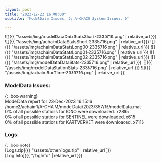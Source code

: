 ```yaml
---
layout: post
title: "2023-12-23 16:00:00"
subtitle: "ModelData Issues: 3; A-CHAIM System Issues: 0"

---
```


![]({{ "/assets/img/modelDataDataStatsShort-2335716.png" | relative_url }})
![]({{ "/assets/img/achaimDataStatsShort-2335716.png" | relative_url }})
![]({{ "/assets/img/achaimDataStatsLong00-2335716.png" | relative_url }})
![]({{ "/assets/img/achaimDataStatsLong01-2335716.png" | relative_url }})
![]({{ "/assets/img/achaimDataStatsLong02-2335716.png" | relative_url }})
![]({{ "/assets/img/modelDataDataStats-2335716.png" | relative_url }})
![]({{ "/assets/img/modelDataStationStats-2335716.png" | relative_url }})
![]({{ "/assets/img/achaimRunTime-2335716.png" | relative_url }})


### ModelData Issues:  
  
{: .box-warning}  
 ModelData report for 23-Dec-2023 16:15:16   
 /home2/achaim1/A-CHAIM/modelData/2023/357/16/modelData.mat   
 0% of all possible stations for IONO were downloaded. x2895   
 0% of all possible stations for SENTINEL were downloaded. x615   
 0% of all possible stations for KARTVERKET were downloaded. x7116   
  


### Logs:  
  
{: .box-note}  
[Logs.zip]({{ "/assets/other/logs.zip" | relative_url }})  
[Log Info]({{ "/logInfo" | relative_url }})  
